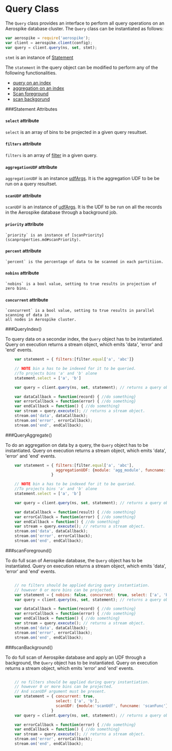 # Query Class

The `Query` class provides an interface to perform all query operations on 
an Aerospike database cluster. The `Query` class can be instantiated as follows:


```js
var aerospike = require('aerospike');
var client = aerospike.client(config);
var query = client.query(ns, set, stmt);

```
`stmt` is an instance of [Statement](#Statement)

The `statement` in the query object can be modified to perform any of the following functionalities.

- [query on an index](#QueryIndex())
- [aggregation on an index](#QueryAggregate())
- [Scan foreground](#ScanForeground())
- [scan backgorund](#ScanBackground())

<!--
################################################################################
Statement
################################################################################
-->
<a name="Statement"></a>

###Statement Attributes

#### `select` attribute

`select` is an array of bins to be projected in a given query resultset.

#### `filters` attribute

 `filters` is an array of [filter](filters.md) in a given query.

#### `aggregationUDF` attribute

  `aggregationUDF` is an instance [udfArgs](datamodel.md#UDFArgs). It is the aggregation UDF to be
   be run on a query resultset.

#### `scanUDF` attribute

  `scanUDF` is an instance of [udfArgs](datamodel.md#UDFArgs). It is the UDF to be run on all the records
   in the Aerospike database through a background job.

#### `priority` attribute

	`priority` is an instance of [scanPriority](scanproperties.md#scanPriority). 

#### `percent` attribute

	`percent` is the percentage of data to be scanned in each partitiion.

#### `nobins` attribute

	`nobins` is a bool value, setting to true results in projection of zero bins.

#### `concurrent` attribute

	`concurrent` is a bool value, setting to true results in parallel scanning of data in
	all nodes in Aerospike cluster.


###QueryIndex()

To query data on a secondar index, the `Query` object has to be instantiated.
Query on execution returns a stream object, which emits 'data', 'error' and 'end' events.

```js
	var statement = { filters:[filter.equal['a', 'abc']} 

	// NOTE bin a has to be indexed for it to be queried.
	//To projects bins 'a' and 'b' alone
	statement.select = ['a', 'b']

	var query = client.query(ns, set, statement); // returns a query object.

	var dataCallback = function(record) { //do something}
	var errorCallback = function(error) { //do something}
	var endCallback = function() { //do something}
	var stream = query.execute(); // returns a stream object.
	stream.on('data', dataCallback);
	stream.on('error', errorCallback);
	stream.on('end', endCallback);

```

###QueryAggregate()

To do an aggregation on data by a  query, the `Query` object has to be instantiated. 
Query on execution returns a stream object, which emits 'data', 'error' and 'end' events.

```js
	var statement = { filters:[filter.equal['a', 'abc'],
					  aggregationUDF: {module: 'agg_module', funcname: 'agg_func'}
					} 

	// NOTE bin a has to be indexed for it to be queried.
	//To projects bins 'a' and 'b' alone
	statement.select = ['a', 'b']

	var query = client.query(ns, set, statement); // returns a query object.

	var dataCallback = function(result) { //do something}
	var errorCallback = function(error) { //do something}
	var endCallback = function() { //do something}
	var stream = query.execute(); // returns a stream object.
	stream.on('data', dataCallback);
	stream.on('error', errorCallback);
	stream.on('end', endCallback);

```
###scanForeground()

To do full scan of Aerospike database,  the `Query` object has to be instantiated. 
Query on execution returns a stream object, which emits 'data', 'error' and 'end' events.

```js

	// no filters should be applied during query instantiation.
	// however 0 or more bins can be projected.
	var statement = { nobins: false, concurrent: true, select: ['a', 'b']}
	var query = client.query(ns, set, statement); // returns a query object.

	var dataCallback = function(record) { //do something}
	var errorCallback = function(error) { //do something}
	var endCallback = function() { //do something}
	var stream = query.execute(); // returns a stream object.
	stream.on('data', dataCallback);
	stream.on('error', errorCallback);
	stream.on('end', endCallback);

```
###scanBackground()

To do full scan of Aerospike database and apply an UDF through a background,  the `Query` object has to be instantiated. 
Query on execution returns a stream object, which emits 'error' and 'end' events.

```js

	// no filters should be applied during query instantiation.
	// however 0 or more bins can be projected.
	// And scanUDF argument must be present.
	var statement = { concurrent: true, 
					  select: ['a', 'b'],
					  scanUDF: {module:'scanUdf', funcname: 'scanFunc'}
					}
	var query = client.query(ns, set, statement); // returns a query object.

	var errorCallback = function(error) { //do something}
	var endCallback = function() { //do something}
	var stream = query.execute(); // returns a stream object.
	stream.on('error', errorCallback);
	stream.on('end', endCallback);

```





